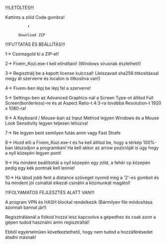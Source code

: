 !!!LETÖLTÉS!!!

Kattints a zöld Code gombra!
  
              ⬇️   
              
          Download ZIP

!!!FUTTATÁS ÉS BEÁLLÍTÁS!!!

1-> Csomagold ki a ZIP-et!

2-> Fivem_Kozi.exe-t kell elindítani! (Windows vírusnak észlelheti!)

3-> Regisztrálj be a kapott license kulccsal! (Jelszavad sha256 titkosítással megy át szerverre és localon is titkosítva van!)

4-> Fivem-ben lépj be lépj fel a szerverre! 

5-> Settings-ben az Advanced Graphics-nál a Screen Type-ot állítsd Full Screen(borderless)-re és at Aspect Ratio-t 4:3-ra továbbá Resolution-t 1920 x 1080-ra!

6-> A Keyboard / Mouse-ban az Input Method legyen Windows és a Mouse Look Sensitivity legyen teljesen lehúzva!

7-> Ne legyen bent semilyen futás anim vagy Fast Strafe

8-> Hozd elő a Fivem_Kozi.exe-t és ha kell állitsd be, hogy a térkép 100%-ban látszodjon a programban! Ha kell akkor az arrow pozícióját is úgy hogy a nyíl közepén legyen pont!

9-> Ha mindent beállítottál a nyíl közepén egy zöld, a fehér cp közepén pedig egy kék pontnak kell lennie!

10-> Ha látod jobb fent a distance szöveget nyomd meg a '2'-es gombot és ha mindent jól csináltál elkezdi csinálni a közmunkát magátol!


!!!FOLYAMATOS FEJLESZTÉS ALATT VAN!!!

A program VPN és HASH blockal rendelkezik (Bármilyen file módosítása azonnali bannal jár!)

Regisztrálásnál a fiókod hozzá lesz kapcsolva a gépedhez és csak azon a gépen tudod használni amin regisztráltál!

Ebből egyértelműen következtethető, hogy nem tudod a hozzáférésedet átadni másnak!
